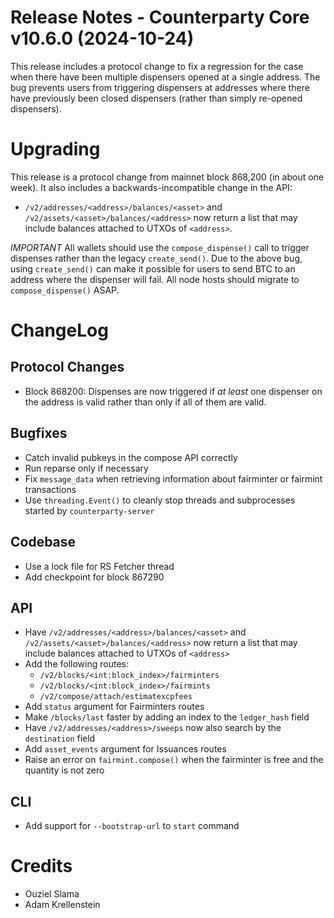 # Release Notes - Counterparty Core v10.6.0 (2024-10-24)

This release includes a protocol change to fix a regression for the case when there have been multiple dispensers opened at a single address. The bug prevents users from triggering dispensers at addresses where there have previously been closed dispensers (rather than simply re-opened dispensers). 


# Upgrading

This release is a protocol change from mainnet block 868,200 (in about one week). It also includes a backwards-incompatible change in the API:

- `/v2/addresses/<address>/balances/<asset>` and `/v2/assets/<asset>/balances/<address>` now return a list that may include balances attached to UTXOs of `<address>`.

*IMPORTANT* All wallets should use the `compose_dispense()` call to trigger dispenses rather than the legacy `create_send()`. Due to the above bug, using `create_send()` can make it possible for users to send BTC to an address where the dispenser will fail. All node hosts should migrate to `compose_dispense()` ASAP. 


# ChangeLog

## Protocol Changes

- Block 868200: Dispenses are now triggered if *at least* one dispenser on the address is valid rather than only if all of them are valid.

## Bugfixes

- Catch invalid pubkeys in the compose API correctly
- Run reparse only if necessary
- Fix `message_data` when retrieving information about fairminter or fairmint transactions
- Use `threading.Event()` to cleanly stop threads and subprocesses started by `counterparty-server`

## Codebase

- Use a lock file for RS Fetcher thread
- Add checkpoint for block 867290

## API

- Have `/v2/addresses/<address>/balances/<asset>` and `/v2/assets/<asset>/balances/<address>` now return a list that may include balances attached to UTXOs of `<address>`
- Add the following routes:
    * `/v2/blocks/<int:block_index>/fairminters`
    * `/v2/blocks/<int:block_index>/fairmints`
    * `/v2/compose/attach/estimatexcpfees`
- Add `status` argument for Fairminters routes
- Make `/blocks/last` faster by adding an index to the `ledger_hash` field
- Have `/v2/addresses/<address>/sweeps` now also search by the `destination` field
- Add `asset_events` argument for Issuances routes
- Raise an error on `fairmint.compose()` when the fairminter is free and the quantity is not zero

## CLI

- Add support for `--bootstrap-url` to `start` command

# Credits

* Ouziel Slama
* Adam Krellenstein
